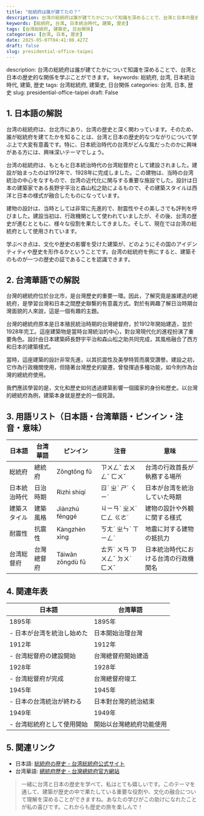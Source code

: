 ```yaml
---
title: "総統府は誰が建てたの？"
description: 台湾の総統府は誰が建てたかについて知識を深めることで、台湾と日本の歴史的な関係を学ぶことができます。
keywords: [総統府, 台湾, 日本統治時代, 建築, 歴史]
tags: [台湾総統府, 建築史, 日台関係]
categories: [台湾, 日本, 歴史]
date: 2025-05-07T04:41:08.427Z
draft: false
slug: presidential-office-taipei
---
```


description: 台湾の総統府は誰が建てたかについて知識を深めることで、台湾と日本の歴史的な関係を学ぶことができます。
keywords: 総統府, 台湾, 日本統治時代, 建築, 歴史
tags: 台湾総統府, 建築史, 日台関係
categories: 台湾, 日本, 歴史
slug: presidential-office-taipei
draft: False

## 1. 日本語の解説
台湾の総統府は、台北市にあり、台湾の歴史と深く関わっています。そのため、誰が総統府を建てたかを知ることは、台湾と日本の歴史的なつながりについて学ぶ上で大変有意義です。特に、日本統治時代の台湾がどんな風だったのかに興味がある方には、興味深いテーマでしょう。

台湾の総統府は、もともと日本統治時代の台湾総督府として建設されました。建設が始まったのは1912年で、1928年に完成しました。この建物は、当時の台湾統治の中心をなすもので、台湾の近代化に関与する重要な施設でした。設計は日本の建築家である長野宇平治と森山松之助によるもので、その建築スタイルは西洋と日本の様式が融合したものになっています。

建物の設計は、当時としては非常に先進的で、耐震性やその美しさでも評判を呼びました。建設当初は、行政機関として使われていましたが、その後、台湾の歴史が進むとともに、様々な役割を果たしてきました。そして、現在では台湾の総統府として使用されています。

学ぶべき点は、文化や歴史の影響を受けた建築が、どのようにその国のアイデンティティや歴史を形作るかということです。台湾の総統府を例にすると、建築そのものが一つの歴史の証であることを認識できます。

## 2. 台湾華語での解説
台灣的總統府位於台北市，是台灣歷史的重要一環。因此，了解究竟是誰建造的總統府，是學習台灣和日本之間歷史聯繫的有意義方式。對於有興趣了解日治時期台灣面貌的人來說，這是一個有趣的主題。

台灣的總統府原本是日本殖民統治時期的台灣總督府，於1912年開始建造，並於1928年完工。這座建築物是當時台灣統治的中心，對台灣現代化的進程扮演了重要角色。設計由日本建築師長野宇平治和森山松之助共同完成，其風格融合了西方和日本的建築樣式。

當時，這座建築的設計非常先進，以其抗震性及美學特質而廣受讚譽。建設之初，它作為行政機關使用，但隨著台灣歷史的變遷，曾發揮過多種功能，如今則作為台灣的總統府使用。

我們應該學習的是，文化和歷史如何透過建築影響一個國家的身份和歷史。以台灣的總統府為例，建築本身就是歷史的一個見證。

## 3. 用語リスト（日本語・台湾華語・ピンイン・注音・意味）

| 日本語            | 台湾華語                              | ピンイン          | 注音    | 意味                             |
|------------------|----------------------------------|-----------------|--------|--------------------------------|
| 総統府            | 總統府                              | Zǒngtǒng fǔ    | ㄗㄨㄥˇ ㄊㄨㄥˇ ㄈㄨˇ | 台湾の行政首長が執務する場所             |
| 日本統治時代      | 日治時期                            | Rìzhì shíqí    | ㄖˋ ㄓˋ ㄕˊ ㄑㄧˊ | 日本が台湾を統治していた時期             |
| 建築スタイル      | 建築風格                            | Jiànzhú fēnggé | ㄐㄧㄢˋ ㄓㄨˊ ㄈㄥ ㄍㄜˊ | 建物の設計や外観に関する様式             |
| 耐震性            | 抗震性                              | Kàngzhèn xìng  | ㄎㄤˋ ㄓㄣˋ ㄒㄧㄥˋ | 地震に対する建物の抵抗力                |
| 台湾総督府        | 台灣總督府                          | Táiwān zǒngdù fǔ | ㄊㄞˊ ㄨㄢ ㄗㄨㄥˇ ㄉㄨˋ ㄈㄨˇ | 日本統治時代における台湾の行政機関名     |

## 4. 関連年表

| 日本語               | 台湾華語                            |
|---------------------|----------------------------------|
| 1895年              | 1895年                           |
| - 日本が台湾を統治し始めた | 日本開始治理台灣                    |
| 1912年              | 1912年                           |
| - 台湾総督府の建設開始     | 台灣總督府開始建造                   |
| 1928年              | 1928年                           |
| - 台湾総督府が完成       | 台灣總督府竣工                      |
| 1945年              | 1945年                           |
| - 日本の台湾統治が終わる   | 日本對台灣的統治結束                  |
| 1949年              | 1949年                           |
| - 台湾総統府として使用開始  | 開始以台灣總統府功能使用               |

## 5. 関連リンク

- 日本語: [総統府の歴史 - 台湾総統府公式サイト](https://www.president.gov.tw/Default.aspx)
- 台湾華語: [總統府歷史 - 台灣總統府官方網站](https://www.president.gov.tw/Default.aspx)

>一緒に台湾と日本の歴史を学べて、私はとても嬉しいです。このテーマを通して、建築が歴史の中で果たしている重要な役割や、文化の融合について理解を深めることができますね。あなたの学びがこの助けになれたことが私の喜びです。これからも歴史の旅を楽しんで！